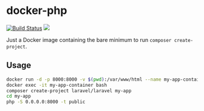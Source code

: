 # docker-php

[![Build Status](https://travis-ci.com/mikefrancis/docker-php.svg?branch=master)](https://travis-ci.com/mikefrancis/docker-php) [![](https://images.microbadger.com/badges/version/mikefrancis/docker-php.svg)](https://microbadger.com/images/mikefrancis/docker-php "Get your own version badge on microbadger.com")

Just a Docker image containing the bare minimum to run `composer create-project`.

## Usage

```bash
docker run -d -p 8000:8000 -v $(pwd):/var/www/html --name my-app-container mikefrancis/docker-php
docker exec -it my-app-container bash
composer create-project laravel/laravel my-app
cd my-app
php -S 0.0.0.0:8000 -t public
```
